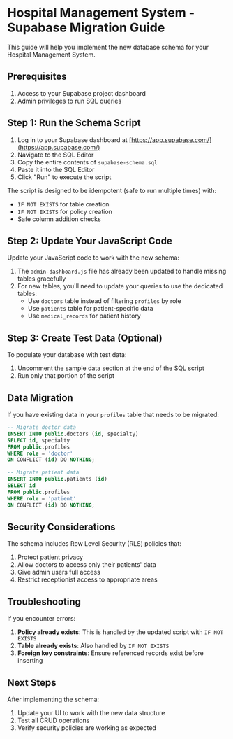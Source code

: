 # Hospital Management System - Supabase Migration Guide

This guide will help you implement the new database schema for your Hospital Management System.

## Prerequisites

1. Access to your Supabase project dashboard
2. Admin privileges to run SQL queries

## Step 1: Run the Schema Script

1. Log in to your Supabase dashboard at [https://app.supabase.com/](https://app.supabase.com/)
2. Navigate to the SQL Editor
3. Copy the entire contents of `supabase-schema.sql`
4. Paste it into the SQL Editor
5. Click "Run" to execute the script

The script is designed to be idempotent (safe to run multiple times) with:
- `IF NOT EXISTS` for table creation
- `IF NOT EXISTS` for policy creation
- Safe column addition checks

## Step 2: Update Your JavaScript Code

Update your JavaScript code to work with the new schema:

1. The `admin-dashboard.js` file has already been updated to handle missing tables gracefully
2. For new tables, you'll need to update your queries to use the dedicated tables:
   - Use `doctors` table instead of filtering `profiles` by role
   - Use `patients` table for patient-specific data
   - Use `medical_records` for patient history

## Step 3: Create Test Data (Optional)

To populate your database with test data:

1. Uncomment the sample data section at the end of the SQL script
2. Run only that portion of the script

## Data Migration

If you have existing data in your `profiles` table that needs to be migrated:

```sql
-- Migrate doctor data
INSERT INTO public.doctors (id, specialty)
SELECT id, specialty
FROM public.profiles
WHERE role = 'doctor'
ON CONFLICT (id) DO NOTHING;

-- Migrate patient data
INSERT INTO public.patients (id)
SELECT id
FROM public.profiles
WHERE role = 'patient'
ON CONFLICT (id) DO NOTHING;
```

## Security Considerations

The schema includes Row Level Security (RLS) policies that:

1. Protect patient privacy
2. Allow doctors to access only their patients' data
3. Give admin users full access
4. Restrict receptionist access to appropriate areas

## Troubleshooting

If you encounter errors:

1. **Policy already exists**: This is handled by the updated script with `IF NOT EXISTS`
2. **Table already exists**: Also handled by `IF NOT EXISTS`
3. **Foreign key constraints**: Ensure referenced records exist before inserting

## Next Steps

After implementing the schema:

1. Update your UI to work with the new data structure
2. Test all CRUD operations
3. Verify security policies are working as expected
